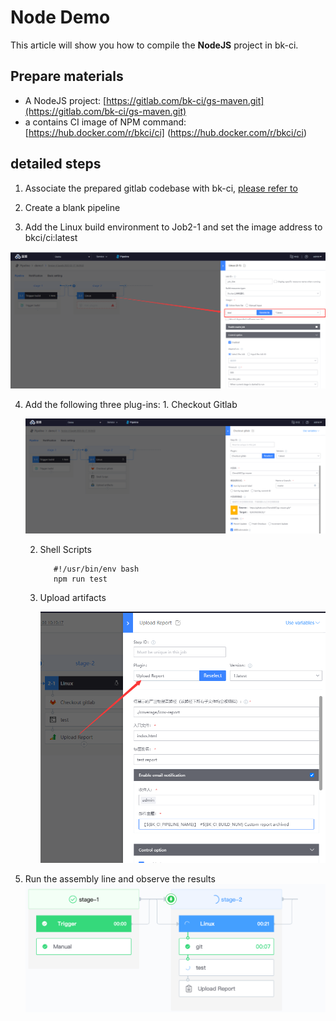 # Node Demo

This article will show you how to compile the **NodeJS** project in bk-ci.
## Prepare materials
* A NodeJS project: [https://gitlab.com/bk-ci/gs-maven.git](https://gitlab.com/bk-ci/gs-maven.git)
* a contains CI image of NPM command: [https://hub.docker.com/r/bkci/ci] (https://hub.docker.com/r/bkci/ci)
## detailed steps
1. Associate the prepared gitlab codebase with bk-ci, [please refer to](../link-first-repo.md)

2. Create a blank pipeline

3. Add the Linux build environment to Job2-1 and set the image address to bkci/ci:latest 

   


![pic](../../.gitbook/assets/examples_java_1.png)

4. Add the following three plug-ins:   1. Checkout Gitlab 

   ![pic](../../.gitbook/assets/quickstart_4.png) 

   2. Shell Scripts

      ```text
         #!/usr/bin/env bash
         npm run test
      ```

   3. Upload artifacts 

      ![pic](../../.gitbook/assets/examples_node_1.png)

5. Run the assembly line and observe the results   
   ![pic](../../.gitbook/assets/examples_node_2.png)

